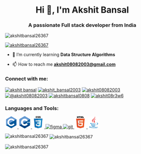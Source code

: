 <h1 align="center">Hi 👋, I'm Akshit Bansal</h1>
<h3 align="center">A passionate Full stack developer from India</h3>

<p align="left"> <img src="https://komarev.com/ghpvc/?username=akshitbansal26367&label=Profile%20views&color=0e75b6&style=flat" alt="akshitbansal26367" /> </p>

<p align="left"> <a href="https://github.com/ryo-ma/github-profile-trophy"><img src="https://github-profile-trophy.vercel.app/?username=akshitbansal26367" alt="akshitbansal26367" /></a> </p>

- 🌱 I’m currently learning **Data Structure Algorithms**

- 📫 How to reach me **akshit08082003@gmail.com**

<h3 align="left">Connect with me:</h3>
<p align="left">
<a href="https://linkedin.com/in/akshit bansal" target="blank"><img align="center" src="https://raw.githubusercontent.com/rahuldkjain/github-profile-readme-generator/master/src/images/icons/Social/linked-in-alt.svg" alt="akshit bansal" height="30" width="40" /></a>
<a href="https://instagram.com/akshit_bansal2003" target="blank"><img align="center" src="https://raw.githubusercontent.com/rahuldkjain/github-profile-readme-generator/master/src/images/icons/Social/instagram.svg" alt="akshit_bansal2003" height="30" width="40" /></a>
<a href="https://www.codechef.com/users/akshit08082003" target="blank"><img align="center" src="https://cdn.jsdelivr.net/npm/simple-icons@3.1.0/icons/codechef.svg" alt="akshit08082003" height="30" width="40" /></a>
<a href="https://www.hackerrank.com/@akshit08082003" target="blank"><img align="center" src="https://raw.githubusercontent.com/rahuldkjain/github-profile-readme-generator/master/src/images/icons/Social/hackerrank.svg" alt="@akshit08082003" height="30" width="40" /></a>
<a href="https://www.leetcode.com/akshitbansal0808" target="blank"><img align="center" src="https://raw.githubusercontent.com/rahuldkjain/github-profile-readme-generator/master/src/images/icons/Social/leet-code.svg" alt="akshitbansal0808" height="30" width="40" /></a>
<a href="https://auth.geeksforgeeks.org/user/akshit08r3w6" target="blank"><img align="center" src="https://raw.githubusercontent.com/rahuldkjain/github-profile-readme-generator/master/src/images/icons/Social/geeks-for-geeks.svg" alt="akshit08r3w6" height="30" width="40" /></a>
</p>

<h3 align="left">Languages and Tools:</h3>
<p align="left"> <a href="https://www.cprogramming.com/" target="_blank" rel="noreferrer"> <img src="https://raw.githubusercontent.com/devicons/devicon/master/icons/c/c-original.svg" alt="c" width="40" height="40"/> </a> <a href="https://www.w3schools.com/cpp/" target="_blank" rel="noreferrer"> <img src="https://raw.githubusercontent.com/devicons/devicon/master/icons/cplusplus/cplusplus-original.svg" alt="cplusplus" width="40" height="40"/> </a> <a href="https://www.w3schools.com/css/" target="_blank" rel="noreferrer"> <img src="https://raw.githubusercontent.com/devicons/devicon/master/icons/css3/css3-original-wordmark.svg" alt="css3" width="40" height="40"/> </a> <a href="https://www.figma.com/" target="_blank" rel="noreferrer"> <img src="https://www.vectorlogo.zone/logos/figma/figma-icon.svg" alt="figma" width="40" height="40"/> </a> <a href="https://git-scm.com/" target="_blank" rel="noreferrer"> <img src="https://www.vectorlogo.zone/logos/git-scm/git-scm-icon.svg" alt="git" width="40" height="40"/> </a> <a href="https://www.w3.org/html/" target="_blank" rel="noreferrer"> <img src="https://raw.githubusercontent.com/devicons/devicon/master/icons/html5/html5-original-wordmark.svg" alt="html5" width="40" height="40"/> </a> <a href="https://www.java.com" target="_blank" rel="noreferrer"> <img src="https://raw.githubusercontent.com/devicons/devicon/master/icons/java/java-original.svg" alt="java" width="40" height="40"/> </a> </p>

<p><img align="left" src="https://github-readme-stats.vercel.app/api/top-langs?username=akshitbansal26367&show_icons=true&locale=en&layout=compact" alt="akshitbansal26367" /></p>

<p>&nbsp;<img align="center" src="https://github-readme-stats.vercel.app/api?username=akshitbansal26367&show_icons=true&locale=en" alt="akshitbansal26367" /></p>

<p><img align="center" src="https://github-readme-streak-stats.herokuapp.com/?user=akshitbansal26367&" alt="akshitbansal26367" /></p>
